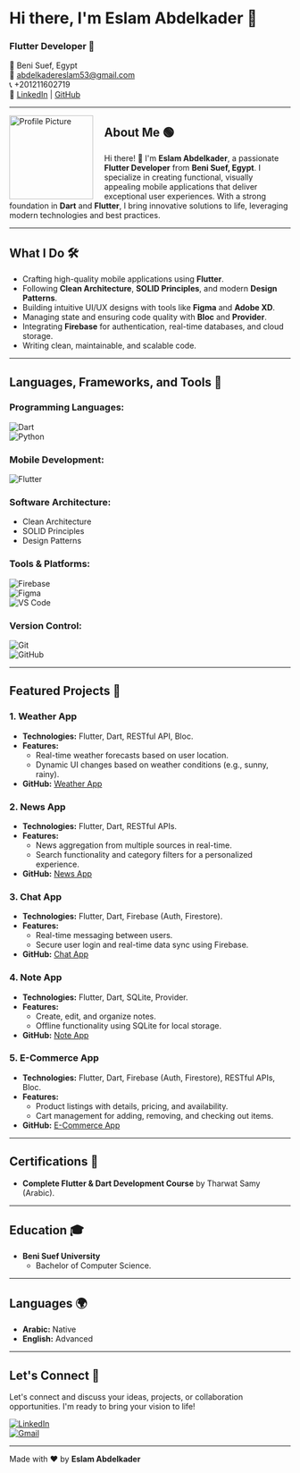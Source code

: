 # Hi there, I'm Eslam Abdelkader 👋  

### Flutter Developer 💙  

📍 Beni Suef, Egypt  
📧 abdelkadereslam53@gmail.com  
📞 +201211602719  
🔗 [LinkedIn](https://www.linkedin.com/in/eslam-abdelkader-abdalla) | [GitHub](https://github.com/eslamabdo1122)  

---
<div>
  <img src=["https://www.google.com/url?sa=i&url=https%3A%2F%2Fwww.dreamstime.com%2Fphotos-images%2Fprogrammer-cartoon.html&psig=AOvVaw12vQeYQRYYbLwK2t72WTn-&ust=1739304487523000&source=images&cd=vfe&opi=89978449&ved=0CBQQjRxqFwoTCJjIt6z0uYsDFQAAAAAdAAAAABAE" alt="Profile Picture" width="150" height="150" align="left" style="margin-right: 20px;">
</div>


## **About Me** 🟢  
Hi there! 📍️ I'm **Eslam Abdelkader**, a passionate **Flutter Developer** from **Beni Suef, Egypt**. I specialize in creating functional, visually appealing mobile applications that deliver exceptional user experiences. With a strong foundation in **Dart** and **Flutter**, I bring innovative solutions to life, leveraging modern technologies and best practices.  

---

## **What I Do** 🛠️  
- Crafting high-quality mobile applications using **Flutter**.  
- Following **Clean Architecture**, **SOLID Principles**, and modern **Design Patterns**.  
- Building intuitive UI/UX designs with tools like **Figma** and **Adobe XD**.  
- Managing state and ensuring code quality with **Bloc** and **Provider**.  
- Integrating **Firebase** for authentication, real-time databases, and cloud storage.  
- Writing clean, maintainable, and scalable code.  

---

## **Languages, Frameworks, and Tools** 🧰  

### **Programming Languages**:  
![Dart](https://img.shields.io/badge/Dart-0175C2?style=for-the-badge&logo=dart&logoColor=white)  
![Python](https://img.shields.io/badge/Python-3776AB?style=for-the-badge&logo=python&logoColor=white)  

### **Mobile Development**:  
![Flutter](https://img.shields.io/badge/Flutter-02569B?style=for-the-badge&logo=flutter&logoColor=white)  

### **Software Architecture**:  
- Clean Architecture  
- SOLID Principles  
- Design Patterns  

### **Tools & Platforms**:  
![Firebase](https://img.shields.io/badge/Firebase-FFCA28?style=for-the-badge&logo=firebase&logoColor=black)  
![Figma](https://img.shields.io/badge/Figma-F24E1E?style=for-the-badge&logo=figma&logoColor=white)  
![VS Code](https://img.shields.io/badge/VS_Code-007ACC?style=for-the-badge&logo=visual-studio-code&logoColor=white)  

### **Version Control**:  
![Git](https://img.shields.io/badge/Git-F05032?style=for-the-badge&logo=git&logoColor=white)  
![GitHub](https://img.shields.io/badge/GitHub-181717?style=for-the-badge&logo=github&logoColor=white)  

---

## **Featured Projects** 🚀  

### **1. Weather App**  
- **Technologies:** Flutter, Dart, RESTful API, Bloc.  
- **Features:**  
  - Real-time weather forecasts based on user location.  
  - Dynamic UI changes based on weather conditions (e.g., sunny, rainy).  
- **GitHub:** [Weather App](https://github.com/eslamabdo1122/weather.git)  

### **2. News App**  
- **Technologies:** Flutter, Dart, RESTful APIs.  
- **Features:**  
  - News aggregation from multiple sources in real-time.  
  - Search functionality and category filters for a personalized experience.  
- **GitHub:** [News App](https://github.com/eslamabdo1122/news.git)  

### **3. Chat App**  
- **Technologies:** Flutter, Dart, Firebase (Auth, Firestore).  
- **Features:**  
  - Real-time messaging between users.  
  - Secure user login and real-time data sync using Firebase.  
- **GitHub:** [Chat App](https://github.com/eslamabdo1122/chat_app.git)  

### **4. Note App**  
- **Technologies:** Flutter, Dart, SQLite, Provider.  
- **Features:**  
  - Create, edit, and organize notes.  
  - Offline functionality using SQLite for local storage.  
- **GitHub:** [Note App](https://github.com/eslamabdo1122/onpoint.git)  

### **5. E-Commerce App**  
- **Technologies:** Flutter, Dart, Firebase (Auth, Firestore), RESTful APIs, Bloc.  
- **Features:**  
  - Product listings with details, pricing, and availability.  
  - Cart management for adding, removing, and checking out items.  
- **GitHub:** [E-Commerce App](https://github.com/eslamabdo1122/ecommerce.git)  

---

## **Certifications** 📜  
- **Complete Flutter & Dart Development Course** by Tharwat Samy (Arabic).  

---

## **Education** 🎓  
- **Beni Suef University**  
  - Bachelor of Computer Science.  

---

## **Languages** 🌍  
- **Arabic:** Native  
- **English:** Advanced  

---

## **Let's Connect** 🤝  
Let's connect and discuss your ideas, projects, or collaboration opportunities. I'm ready to bring your vision to life!  

[![LinkedIn](https://img.shields.io/badge/LinkedIn-0077B5?style=for-the-badge&logo=linkedin&logoColor=white)](https://www.linkedin.com/in/eslam-abdelkader-abdalla)  
[![Gmail](https://img.shields.io/badge/Gmail-D14836?style=for-the-badge&logo=gmail&logoColor=white)](mailto:abdelkadereslam53@gmail.com)  

---

Made with ❤️ by **Eslam Abdelkader**  
